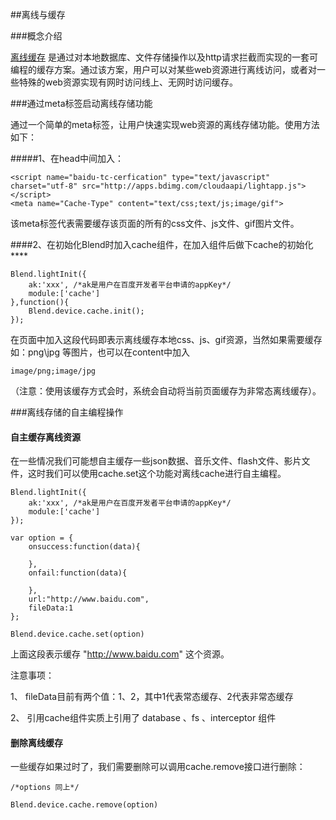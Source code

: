 ##离线与缓存

###概念介绍

[离线缓存](/blendapi/local/api_runtime) 是通过对本地数据库、文件存储操作以及http请求拦截而实现的一套可编程的缓存方案。通过该方案，用户可以对某些web资源进行离线访问，或者对一些特殊的web资源实现有网时访问线上、无网时访问缓存。

###通过meta标签启动离线存储功能

通过一个简单的meta标签，让用户快速实现web资源的离线存储功能。使用方法如下：
	
#####1、在head中间加入：

	<script name="baidu-tc-cerfication" type="text/javascript" charset="utf-8" src="http://apps.bdimg.com/cloudaapi/lightapp.js"></script>
	<meta name="Cache-Type" content="text/css;text/js;image/gif"> 

该meta标签代表需要缓存该页面的所有的css文件、js文件、gif图片文件。

####2、在初始化Blend时加入cache组件，在加入组件后做下cache的初始化****

	Blend.lightInit({
		ak:'xxx', /*ak是用户在百度开发者平台申请的appKey*/
		module:['cache']
	},function(){
		Blend.device.cache.init();
	});

在页面中加入这段代码即表示离线缓存本地css、js、gif资源，当然如果需要缓存如：png\jpg 等图片，也可以在content中加入
	
	image/png;image/jpg

（注意：使用该缓存方式会时，系统会自动将当前页面缓存为非常态离线缓存）。

###离线存储的自主编程操作

#### 自主缓存离线资源

在一些情况我们可能想自主缓存一些json数据、音乐文件、flash文件、影片文件，这时我们可以使用cache.set这个功能对离线cache进行自主编程。
	
	Blend.lightInit({
		ak:'xxx', /*ak是用户在百度开发者平台申请的appKey*/
		module:['cache']
	});

	var option = {
		onsuccess:function(data){

		},
		onfail:function(data){

		},
		url:"http://www.baidu.com",
		fileData:1 
	};

	Blend.device.cache.set(option)

上面这段表示缓存 "http://www.baidu.com" 这个资源。

注意事项：

1、 fileData目前有两个值：1、2，其中1代表常态缓存、2代表非常态缓存

2、 引用cache组件实质上引用了 database 、fs 、interceptor 组件


#### 删除离线缓存

一些缓存如果过时了，我们需要删除可以调用cache.remove接口进行删除：

	/*options 同上*/

	Blend.device.cache.remove(option)


 